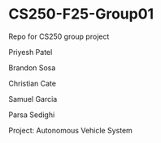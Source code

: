 # CS250-F25-Group01
Repo for CS250 group project

Priyesh Patel

Brandon Sosa

Christian Cate

Samuel Garcia

Parsa Sedighi

Project: Autonomous Vehicle System


